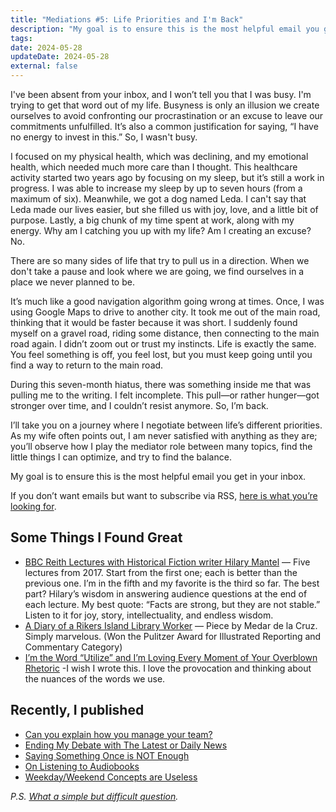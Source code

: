 ```yaml
---
title: "Mediations #5: Life Priorities and I'm Back"
description: "My goal is to ensure this is the most helpful email you get in your inbox."
tags:
date: 2024-05-28
updateDate: 2024-05-28
external: false
---
```


I've been absent from your inbox, and I won’t tell you that I was busy. I'm trying to get that word out of my life. Busyness is only an illusion we create ourselves to avoid confronting our procrastination or an excuse to leave our commitments unfulfilled. It’s also a common justification for saying, “I have no energy to invest in this.” So, I wasn't busy.

I focused on my physical health, which was declining, and my emotional health, which needed much more care than I thought. This healthcare activity started two years ago by focusing on my sleep, but it’s still a work in progress. I was able to increase my sleep by up to seven hours (from a maximum of six). Meanwhile, we got a dog named Leda. I can't say that Leda made our lives easier, but she filled us with joy, love, and a little bit of purpose. Lastly, a big chunk of my time spent at work, along with my energy. Why am I catching you up with my life? Am I creating an excuse? No.

There are so many sides of life that try to pull us in a direction. When we don't take a pause and look where we are going, we find ourselves in a place we never planned to be.

It’s much like a good navigation algorithm going wrong at times. Once, I was using Google Maps to drive to another city. It took me out of the main road, thinking that it would be faster because it was short. I suddenly found myself on a gravel road, riding some distance, then connecting to the main road again. I didn’t zoom out or trust my instincts. Life is exactly the same. You feel something is off, you feel lost, but you must keep going until you find a way to return to the main road.

During this seven-month hiatus, there was something inside me that was pulling me to the writing. I felt incomplete. This pull—or rather hunger—got stronger over time, and I couldn’t resist anymore. So, I’m back.

I’ll take you on a journey where I negotiate between life’s different priorities. As my wife often points out, I am never satisfied with anything as they are; you’ll observe how I play the mediator role between many topics, find the little things I can optimize, and try to find the balance.

My goal is to ensure this is the most helpful email you get in your inbox.

If you don’t want emails but want to subscribe via RSS, [here is what you’re looking for](/feeds/).

## Some Things I Found Great

- [BBC Reith Lectures with Historical Fiction writer Hilary Mantel](https://www.bbc.co.uk/sounds/brand/b08vkm52) — Five lectures from 2017. Start from the first one; each is better than the previous one. I’m in the fifth and my favorite is the third so far. The best part? Hilary’s wisdom in answering audience questions at the end of each lecture. My best quote: “Facts are strong, but they are not stable.” Listen to it for joy, story, intellectuality, and endless wisdom.
- [A Diary of a Rikers Island Library Worker](https://www.newyorker.com/culture/culture-desk/the-diary-of-a-rikers-island-library-worker) — Piece by Medar de la Cruz. Simply marvelous. (Won the Pulitzer Award for Illustrated Reporting and Commentary Category)
- [I’m the Word “Utilize” and I’m Loving Every Moment of Your Overblown Rhetoric](https://www.mcsweeneys.net/articles/im-the-word-utilize-and-im-loving-every-moment-of-your-overblown-rhetoric) -I wish I wrote this. I love the provocation and thinking about the nuances of the words we use.

## Recently, I published

- [Can you explain how you manage your team?](/journal/explain-how-to-manage-your-team/)
- [Ending My Debate with The Latest or Daily News](/no-more-debate-with-latest-or-daily-news/)
- [Saying Something Once is NOT Enough](/journal/saying-something-once-is-not-enough/)
- [On Listening to Audiobooks](/on-listening-to-audiobooks/)
- [Weekday/Weekend Concepts are Useless](/weekday-weekend-concepts-are-useless/)

*P.S. [What a simple but difficult question](https://www.youtube.com/watch?v=fqtA8nASKRs).*
